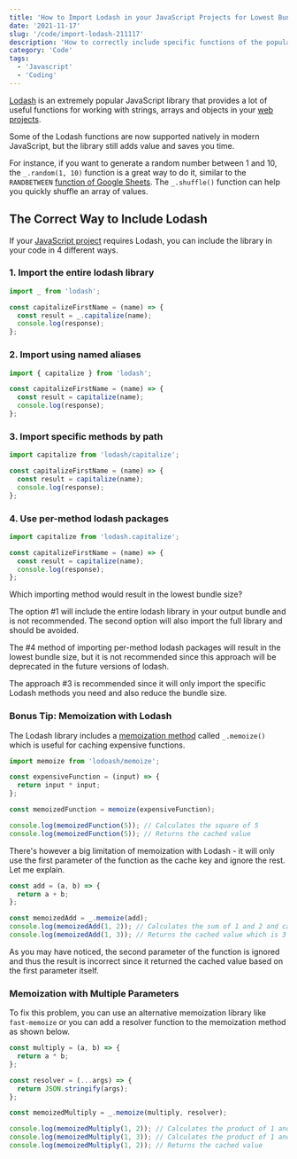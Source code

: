 ```yaml
---
title: 'How to Import Lodash in your JavaScript Projects for Lowest Bundle Size'
date: '2021-11-17'
slug: '/code/import-lodash-211117'
description: 'How to correctly include specific functions of the popular lodash library in your web JavaScript project without having to import the entire library.'
category: 'Code'
tags:
  - 'Javascript'
  - 'Coding'
---
```


[Lodash](https://lodash.com/) is an extremely popular JavaScript library that provides a lot of useful functions for working with strings, arrays and objects in your [web projects](/internet/learn-web-development/31945/).

Some of the Lodash functions are now supported natively in modern JavaScript, but the library still adds value and saves you time.

For instance, if you want to generate a random number between 1 and 10, the `_.random(1, 10)` function is a great way to do it, similar to the `RANDBETWEEN` [function of Google Sheets](/topic/formulas-and-functions/). The `_.shuffle()` function can help you quickly shuffle an array of values.

## The Correct Way to Include Lodash

If your [JavaScript project](https://github.com/labnol/javascript-starter) requires Lodash, you can include the library in your code in 4 different ways.

### 1. Import the entire lodash library

```js
import _ from 'lodash';

const capitalizeFirstName = (name) => {
  const result = _.capitalize(name);
  console.log(response);
};
```

### 2. Import using named aliases

```js
import { capitalize } from 'lodash';

const capitalizeFirstName = (name) => {
  const result = capitalize(name);
  console.log(response);
};
```

### 3. Import specific methods by path

```js
import capitalize from 'lodash/capitalize';

const capitalizeFirstName = (name) => {
  const result = capitalize(name);
  console.log(response);
};
```

### 4. Use per-method lodash packages

```js
import capitalize from 'lodash.capitalize';

const capitalizeFirstName = (name) => {
  const result = capitalize(name);
  console.log(response);
};
```

Which importing method would result in the lowest bundle size?

The option #1 will include the entire lodash library in your output bundle and is not recommended. The second option will also import the full library and should be avoided.

The #4 method of importing per-method lodash packages will result in the lowest bundle size, but it is not recommended since this approach will be deprecated in the future versions of lodash.

The approach #3 is recommended since it will only import the specific Lodash methods you need and also reduce the bundle size.

### Bonus Tip: Memoization with Lodash

The Lodash library includes a [memoization method](/google-script-performance-memoization-211004) called `_.memoize()` which is useful for caching expensive functions.

```js
import memoize from 'lodoash/memoize';

const expensiveFunction = (input) => {
  return input * input;
};

const memoizedFunction = memoize(expensiveFunction);

console.log(memoizedFunction(5)); // Calculates the square of 5
console.log(memoizedFunction(5)); // Returns the cached value
```

There's however a big limitation of memoization with Lodash - it will only use the first parameter of the function as the cache key and ignore the rest. Let me explain.

```js
const add = (a, b) => {
  return a + b;
};

const memoizedAdd = _.memoize(add);
console.log(memoizedAdd(1, 2)); // Calculates the sum of 1 and 2 and caches the result
console.log(memoizedAdd(1, 3)); // Returns the cached value which is 3 (incorrect)
```

As you may have noticed, the second parameter of the function is ignored and thus the result is incorrect since it returned the cached value based on the first parameter itself.

### Memoization with Multiple Parameters

To fix this problem, you can use an alternative memoization library like `fast-memoize` or you can add a resolver function to the memoization method as shown below.

```js
const multiply = (a, b) => {
  return a * b;
};

const resolver = (...args) => {
  return JSON.stringify(args);
};

const memoizedMultiply = _.memoize(multiply, resolver);

console.log(memoizedMultiply(1, 2)); // Calculates the product of 1 and 2 and caches the result
console.log(memoizedMultiply(1, 3)); // Calculates the product of 1 and 3 and caches the result
console.log(memoizedMultiply(1, 2)); // Returns the cached value
```
